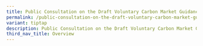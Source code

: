 ```yaml
---
title: Public Consultation on the Draft Voluntary Carbon Market Guidance
permalink: /public-consultation-on-the-draft-voluntary-carbon-market-guidance/
variant: tiptap
description: Public Consultation on the Draft Voluntary Carbon Market Guidance
third_nav_title: Overview
---
```

